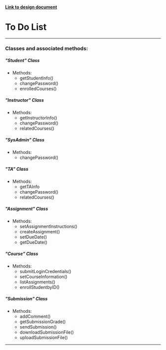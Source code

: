 #### [Link to design document](https://github.com/Jacob-Hollis/jbhkt7/blob/master/assignment-four/Assignment4-Project2-DesignFocus-Group5.md)

# To Do List
---
### Classes and associated methods:
##### "Student" Class
- Methods:
  - getStudentInfo()
  - changePassword()
  - enrolledCourses()

##### "Instructor" Class
- Methods:
  - getInstructorInfo()
  - changePassword()
  - relatedCourses()

##### "SysAdmin" Class
- Methods:
  - changePassword()

##### "TA" Class
- Methods:
  - getTAInfo
  - changePassword()
  - relatedCourses()

##### "Assignment" Class
- Methods:
  - setAssignmentInstructions()
  - createAssignment()
  - setDueDate()
  - getDueDate()

##### "Course" Class
- Methods:
  - submitLoginCredentials()
  - setCourseInformation()
  - listAssignments()
  - enrollStudentbyID()

##### "Submission" Class
- Methods:
  - addComment()
  - getSubmissionGrade()
  - sendSubmission()
  - downloadSubmissionFile()
  - uploadSubmissionFile()
---

